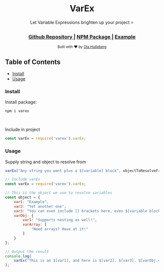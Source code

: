 <h1 align="center">VarEx</h1>

<div align="center">
  Let Variable Expressions brighten up your project ⭐
</div>

<div align="center">
  <h3>
    <a href="https://github.com/OlaHulleberg/varEx">
      Github Repository
    </a>
    <span> | </span>
    <a href="https://www.npmjs.com/package/varex">
      NPM Package
    </a>
    <span> | </span>
    <a href="https://github.com/OlaHulleberg/varEx/blob/main/examples/simple.js">
      Example
    </a>
  </h3> 
</div>

<div align="center">
  <sub>Built with ❤︎ by
  <a href="https://github.com/OlaHulleberg">Ola Hulleberg</a>
</div>

<h2>Table of Contents</h2>

- [Install](#install)
- [Usage](#usage)

<h3>Install</h3>

Install package:
```nodejs
npm i varex
```
<br />

Include in project
```javascript
const varEx = require('varex').varEx;
```
</p>

<h3>Usage</h3>

<p>
Supply string and object to resolve from

```javascript
varEx("Any string you want plus a $[variable] block", objectToResolveFrom);
```

```javascript
// Include varEx
const varEx = require('varex').varEx;

// This is the object we use to resolve variables
const object = {
    var1: "Example",
    var2: "Yet another one",
    var3: "You can even include [] brackets here, even $[variable blocks] doesn't break this",
    varObj: {
        var1: "Supports nesting as well!",
        varArray: [
            "Need arrays? Have at it!"
        ]
    }
};

// Output the result
console.log(
    varEx("This is an $[var1], and here is $[var2]. $[var3]. $[varObj.var1] $[varObj.varArray[0]]", object)
);
```

</p>